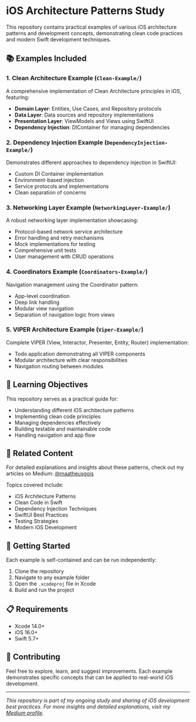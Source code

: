 # iOS Architecture Patterns Study

This repository contains practical examples of various iOS architecture patterns and development concepts, demonstrating clean code practices and modern Swift development techniques.

## 📚 Examples Included

### 1. Clean Architecture Example (`Clean-Example/`)
A comprehensive implementation of Clean Architecture principles in iOS, featuring:
- **Domain Layer**: Entities, Use Cases, and Repository protocols
- **Data Layer**: Data sources and repository implementations
- **Presentation Layer**: ViewModels and Views using SwiftUI
- **Dependency Injection**: DIContainer for managing dependencies

### 2. Dependency Injection Example (`DependencyInjection-Example/`)
Demonstrates different approaches to dependency injection in SwiftUI:
- Custom DI Container implementation
- Environment-based injection
- Service protocols and implementations
- Clean separation of concerns

### 3. Networking Layer Example (`NetworkingLayer-Example/`)
A robust networking layer implementation showcasing:
- Protocol-based network service architecture
- Error handling and retry mechanisms
- Mock implementations for testing
- Comprehensive unit tests
- User management with CRUD operations

### 4. Coordinators Example (`Coordinators-Example/`)
Navigation management using the Coordinator pattern:
- App-level coordination
- Deep link handling
- Modular view navigation
- Separation of navigation logic from views

### 5. VIPER Architecture Example (`Viper-Example/`)
Complete VIPER (View, Interactor, Presenter, Entity, Router) implementation:
- Todo application demonstrating all VIPER components
- Modular architecture with clear responsibilities
- Navigation routing between modules

## 🎯 Learning Objectives

This repository serves as a practical guide for:
- Understanding different iOS architecture patterns
- Implementing clean code principles
- Managing dependencies effectively
- Building testable and maintainable code
- Handling navigation and app flow

## 🔗 Related Content

For detailed explanations and insights about these patterns, check out my articles on Medium: [@maatheusgois](https://medium.com/@maatheusgois)

Topics covered include:
- iOS Architecture Patterns
- Clean Code in Swift
- Dependency Injection Techniques
- SwiftUI Best Practices
- Testing Strategies
- Modern iOS Development

## 🚀 Getting Started

Each example is self-contained and can be run independently:

1. Clone the repository
2. Navigate to any example folder
3. Open the `.xcodeproj` file in Xcode
4. Build and run the project

## 📋 Requirements

- Xcode 14.0+
- iOS 16.0+
- Swift 5.7+

## 🤝 Contributing

Feel free to explore, learn, and suggest improvements. Each example demonstrates specific concepts that can be applied to real-world iOS development.

---

*This repository is part of my ongoing study and sharing of iOS development best practices. For more insights and detailed explanations, visit my [Medium profile](https://medium.com/@maatheusgois).*